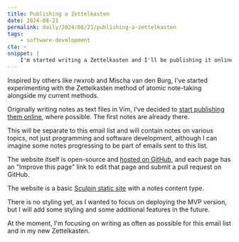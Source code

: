 ```yaml
---
title: Publishing a Zettelkasten
date: 2024-08-21
permalink: daily/2024/08/21/publishing-a-zettelkasten
tags:
    - software-development
cta: ~
snippet: |
    I'm started writing a Zettelkasten and I'll be publishing it online.
---
```


Inspired by others like rwxrob and Mischa van den Burg, I've started experimenting with the Zettelkasten method of atomic note-taking alongside my current methods.

Originally writing notes as text files in Vim, I've decided to [start publishing them online][0], where possible. The first notes are already there.

This will be separate to this email list and will contain notes on various topics, not just programming and software development, although I can imagine some notes progressing to be part of emails sent to this list.

The website itself is open-source and [hosted on GitHub](https://github.com/opdavies/zet.oliverdavies.uk), and each page has an "Improve this page" link to edit that page and submit a pull request on GitHub.

The website is a basic [Sculpin static site][1] with a notes content type.

There is no styling yet, as I wanted to focus on deploying the MVP version, but I will add some styling and some additional features in the future.

At the moment, I'm focusing on writing as often as possible for this email list and in my new Zettelkasten.

[0]: https://zet.oliverdavies.uk
[1]: {{site.url}}/presentations/building-static-websites-sculpin
